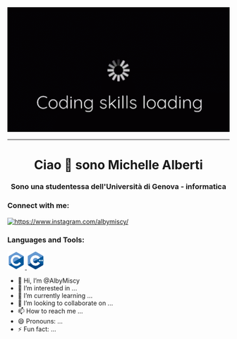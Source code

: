 <div align="center">
    <img src="assets/coding.gif" width=800>
    <hr>
</div>

<h1 align="center">Ciao 🫰 sono Michelle Alberti</h1>
<h3 align="center">Sono una studentessa dell'Università di Genova - informatica</h3>

<h3 align="left">Connect with me:</h3>
<p align="left">
<a href="https://instagram.com/https://www.instagram.com/albymiscy/" target="blank"><img align="center" src="https://raw.githubusercontent.com/rahuldkjain/github-profile-readme-generator/master/src/images/icons/Social/instagram.svg" alt="https://www.instagram.com/albymiscy/" height="30" width="40" /></a>
</p>

<h3 align="left">Languages and Tools:</h3>
<p align="left"> 
    <a href="https://www.cprogramming.com/" target="_blank" rel="noreferrer"> 
        <img src="https://raw.githubusercontent.com/devicons/devicon/master/icons/c/c-original.svg" alt="c" width="40" height="40"/> 
    </a> 
    <a href="https://www.w3schools.com/cpp/" target="_blank" rel="noreferrer"> 
        <img src="https://raw.githubusercontent.com/devicons/devicon/master/icons/cplusplus/cplusplus-original.svg" alt="cplusplus" width="40" height="40"/> 
    </a> 
</p>

- 👋 Hi, I’m @AlbyMiscy
- 👀 I’m interested in ...
- 🌱 I’m currently learning ...
- 💞️ I’m looking to collaborate on ...
- 📫 How to reach me ...
- 😄 Pronouns: ...
- ⚡ Fun fact: ...

<!---
AlbyMiscy/AlbyMiscy is a ✨ special ✨ repository because its `README.md` (this file) appears on your GitHub profile.
You can click the Preview link to take a look at your changes.
--->
